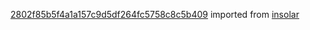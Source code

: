 [2802f85b5f4a1a157c9d5df264fc5758c8c5b409](https://github.com/insolar/insolar/commit/2802f85b5f4a1a157c9d5df264fc5758c8c5b409) imported from [insolar](https://github.com/insolar/insolar)
